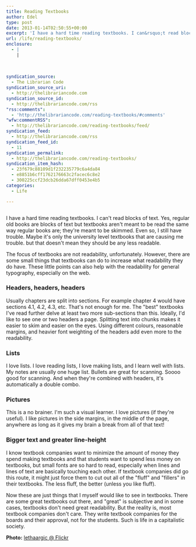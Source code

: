 ```yaml
---
title: Reading Textbooks
author: Edel
type: post
date: 2013-01-14T02:50:55+00:00
excerpt: 'I have a hard time reading textbooks. I can&rsquo;t read blocks of text. Yes, regular old books are blocks of text but textbooks aren&rsquo;t meant to be read the same way regular books are; they&rsquo;re meant to be skimmed. Even so, I still have trouble. Maybe it&rsquo;s only the university level textbooks that are causing [&hellip;]'
url: /life/reading-textbooks/
enclosure:
  - |
    |
        
        
        
syndication_source:
  - The Librarian Code
syndication_source_uri:
  - http://thelibrariancode.com
syndication_source_id:
  - http://thelibrariancode.com/rss
"rss:comments":
  - 'http://thelibrariancode.com/reading-textbooks/#comments'
"wfw:commentRSS":
  - http://thelibrariancode.com/reading-textbooks/feed/
syndication_feed:
  - http://thelibrariancode.com/rss
syndication_feed_id:
  - 11
syndication_permalink:
  - http://thelibrariancode.com/reading-textbooks/
syndication_item_hash:
  - 23f679c88109d1f232235779c6a4da84
  - e8851b6cff1762176663c2facec6c8e2
  - 300225ccf23dcb26dda67dff0453e4b5
categories:
  - Life

---
```

<div class="left">
  <div class="picture">
    <a href="http://www.flickr.com/photos/lethaargic"><img src="http://i.mazohyst.org/tlc/pictures/Reading%20Textbooks.png" border="0" alt="" /></a>
  </div>
</div>

I have a hard time reading textbooks. I can't read blocks of text. Yes, regular old books are blocks of text but textbooks aren't meant to be read the same way regular books are; they're meant to be skimmed. Even so, I still have trouble. Maybe it's only the university level textbooks that are causing me trouble. but that doesn't mean they should be any less readable. <span id="more-236"></span>

The focus of textbooks are not readability, unfortunately. However, there are some small things that textbooks can do to increase what readability they do have. These little points can also help with the readability for general typography, especially on the web.

### Headers, headers, headers

Usually chapters are split into sections. For example chapter 4 would have sections 4.1, 4.2, 4.3, etc. That's not enough for me. The "best" textbooks I've read further delve at least two more sub-sections than this. Ideally, I'd like to see one or two headers a page. Splitting text into chunks makes it easier to skim and easier on the eyes. Using different colours, reasonable margins, and heavier font weighting of the headers add even more to the readability.

### Lists

I love lists. I love reading lists, I love making lists, and I learn well with lists. My notes are usually one huge list. Bullets are great for scanning. Soooo good for scanning. And when they're combined with headers, it's automatically a double combo.

### Pictures

This is a no brainer. I'm such a visual learner. I love pictures (if they're useful). I like pictures in the side margins, in the middle of the page, anywhere as long as it gives my brain a break from all of that text!

### Bigger text and greater line-height

I know textbook companies want to minimize the amount of money they spend making textbooks and that students want to spend less money on textbooks, but small fonts are so hard to read, especially when lines and lines of text are basically touching each other. If textbook companies did go this route, it might just force them to cut out all of the "fluff" and "fillers" in their textbooks. The less fluff, the better (unless you like fluff).

Now these are just things that I myself would like to see in textbooks. There are some great textbooks out there, and "great" is subjective and in some cases, textbooks don't need great readability. But the reality is, most textbook companies don't care. They write textbook companies for the boards and their approval, not for the students. Such is life in a capitalistic society.

**Photo:** [lethaargic @ Flickr][1]




 [1]: http://www.flickr.com/photos/lethaargic/